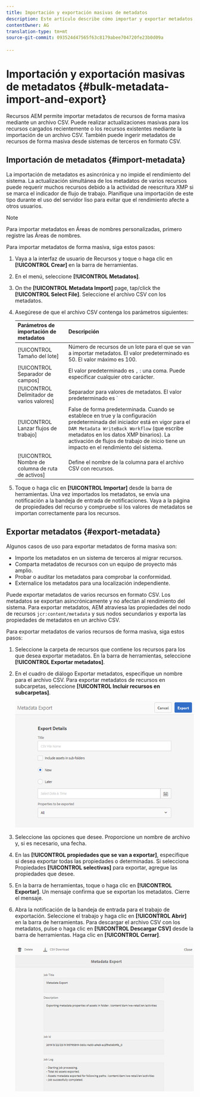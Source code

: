 ```yaml
---
title: Importación y exportación masivas de metadatos
description: Este artículo describe cómo importar y exportar metadatos de forma masiva.
contentOwner: AG
translation-type: tm+mt
source-git-commit: 093524d47565f63c8179abee704720fe23b0d09a

---
```



# Importación y exportación masivas de metadatos {#bulk-metadata-import-and-export}

Recursos AEM permite importar metadatos de recursos de forma masiva mediante un archivo CSV. Puede realizar actualizaciones masivas para los recursos cargados recientemente o los recursos existentes mediante la importación de un archivo CSV. También puede ingerir metadatos de recursos de forma masiva desde sistemas de terceros en formato CSV.

## Importación de metadatos {#import-metadata}

La importación de metadatos es asincrónica y no impide el rendimiento del sistema. La actualización simultánea de los metadatos de varios recursos puede requerir muchos recursos debido a la actividad de reescritura XMP si se marca el indicador de flujo de trabajo. Planifique una importación de este tipo durante el uso del servidor liso para evitar que el rendimiento afecte a otros usuarios.

>[!NOTE]
>
>Para importar metadatos en Áreas de nombres personalizadas, primero registre las Áreas de nombres.

Para importar metadatos de forma masiva, siga estos pasos:

1. Vaya a la interfaz de usuario de Recursos y toque o haga clic en **[!UICONTROL Crear]** en la barra de herramientas.
1. En el menú, seleccione **[!UICONTROL Metadatos]**.
1. On the **[!UICONTROL Metadata Import]** page, tap/click the **[!UICONTROL Select File]**.  Seleccione el archivo CSV con los metadatos.
1. Asegúrese de que el archivo CSV contenga los parámetros siguientes:

   | Parámetros de importación de metadatos | Descripción |
   |:---|:---|
   | [!UICONTROL Tamaño del lote] | Número de recursos de un lote para el que se van a importar metadatos. El valor predeterminado es 50. El valor máximo es 100. |
   | [!UICONTROL Separador de campos] | El valor predeterminado es `,` : una coma. Puede especificar cualquier otro carácter. |
   | [!UICONTROL Delimitador de varios valores] | Separador para valores de metadatos. El valor predeterminado es `|` : una barra vertical. |
   | [!UICONTROL Lanzar flujos de trabajo] | False de forma predeterminada. Cuando se establece en true y la configuración predeterminada del iniciador está en vigor para el `DAM Metadata WriteBack Workflow` (que escribe metadatos en los datos XMP binarios). La activación de flujos de trabajo de inicio tiene un impacto en el rendimiento del sistema. |
   | [!UICONTROL Nombre de columna de ruta de activos] | Define el nombre de la columna para el archivo CSV con recursos. |

1. Toque o haga clic en **[!UICONTROL Importar]** desde la barra de herramientas. Una vez importados los metadatos, se envía una notificación a la bandeja de entrada de notificaciones. Vaya a la página de propiedades del recurso y compruebe si los valores de metadatos se importan correctamente para los recursos.

## Exportar metadatos {#export-metadata}

Algunos casos de uso para exportar metadatos de forma masiva son:

* Importe los metadatos en un sistema de terceros al migrar recursos.
* Comparta metadatos de recursos con un equipo de proyecto más amplio.
* Probar o auditar los metadatos para comprobar la conformidad.
* Externalice los metadatos para una localización independiente.

Puede exportar metadatos de varios recursos en formato CSV. Los metadatos se exportan asincrónicamente y no afectan al rendimiento del sistema. Para exportar metadatos, AEM atraviesa las propiedades del nodo de recursos `jcr:content/metadata` y sus nodos secundarios y exporta las propiedades de metadatos en un archivo CSV.

Para exportar metadatos de varios recursos de forma masiva, siga estos pasos:

1. Seleccione la carpeta de recursos que contiene los recursos para los que desea exportar metadatos. En la barra de herramientas, seleccione **[!UICONTROL Exportar metadatos]**.

1. En el cuadro de diálogo Exportar  metadatos, especifique un nombre para el archivo CSV. Para exportar metadatos de recursos en subcarpetas, seleccione **[!UICONTROL Incluir recursos en subcarpetas]**.

   ![export_metadata_page](assets/export_metadata_page.png)

1. Seleccione las opciones que desee. Proporcione un nombre de archivo y, si es necesario, una fecha.
1. En las **[!UICONTROL propiedades que se van a exportar]**, especifique si desea exportar todas las propiedades o determinadas. Si selecciona Propiedades **[!UICONTROL selectivas]** para exportar, agregue las propiedades que desee.

1. En la barra de herramientas, toque o haga clic en **[!UICONTROL Exportar]**. Un mensaje confirma que se exportan los metadatos. Cierre el mensaje.

1. Abra la notificación de la bandeja de entrada para el trabajo de exportación. Seleccione el trabajo y haga clic en **[!UICONTROL Abrir]** en la barra de herramientas. Para descargar el archivo CSV con los metadatos, pulse o haga clic en **[!UICONTROL Descargar CSV]** desde la barra de herramientas. Haga clic en **[!UICONTROL Cerrar]**.

   ![csv_download](assets/csv_download.png)
